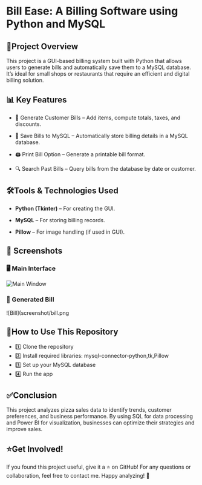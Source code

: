 # Bill Ease: A Billing Software using Python and MySQL
## 📌Project Overview
This project is a GUI-based billing system built with Python that allows users to generate bills and automatically save them to a MySQL database. It’s ideal for small shops or restaurants that require an efficient and digital billing solution.

## 📊 Key Features
- 🧾 Generate Customer Bills – Add items, compute totals, taxes, and discounts.

- 💾 Save Bills to MySQL – Automatically store billing details in a MySQL database.

- 🖨️ Print Bill Option – Generate a printable bill format.

- 🔍 Search Past Bills – Query bills from the database by date or customer.

## 🛠️Tools & Technologies Used
- **Python (Tkinter)** – For creating the GUI.

- **MySQL** – For storing billing records.

- **Pillow** – For image handling (if used in GUI).
## 📸 Screenshots

### 🖥️ Main Interface
![Main Window](screenshot/main.png)

### 🧾 Generated Bill
![Bill](screenshot/bill.png


  
## 📜How to Use This Repository
- 1️⃣ Clone the repository
- 2️⃣ Install required libraries: mysql-connector-python,tk,Pillow
- 3️⃣ Set up your MySQL database
- 4️⃣ Run the app
## ✅Conclusion
This project analyzes pizza sales data to identify trends, customer preferences, and business performance. By using SQL for data processing and Power BI for visualization, businesses can optimize their strategies and improve sales.
## ⭐Get Involved!
If you found this project useful, give it a ⭐ on GitHub!
For any questions or collaboration, feel free to contact me. Happy analyzing! 🎉
